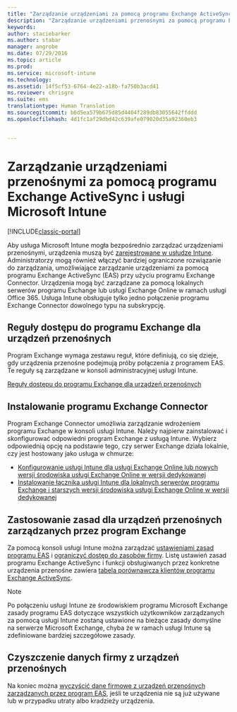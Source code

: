 ```yaml
---
title: "Zarządzanie urządzeniami za pomocą programu Exchange ActiveSync | Microsoft Docs"
description: "Zarządzanie urządzeniami przenośnymi za pomocą programu Exchange ActiveSync (EAS) przy użyciu programu Exchange Connector"
keywords: 
author: staciebarker
ms.author: stabar
manager: angrobe
ms.date: 07/29/2016
ms.topic: article
ms.prod: 
ms.service: microsoft-intune
ms.technology: 
ms.assetid: 14f5cf53-6764-4e22-a18b-fa750b3acd41
ms.reviewer: chrisgre
ms.suite: ems
translationtype: Human Translation
ms.sourcegitcommit: b6d5ea579b675d85d4404f289db83055642ffddd
ms.openlocfilehash: 4d1fc1af29dbd42c639afe079020d35a92360eb3


---
```


# <a name="exchange-activesync-mobile-device-management-with-microsoft-intune"></a>Zarządzanie urządzeniami przenośnymi za pomocą programu Exchange ActiveSync i usługi Microsoft Intune

[!INCLUDE[classic-portal](../includes/classic-portal.md)]

Aby usługa Microsoft Intune mogła bezpośrednio zarządzać urządzeniami przenośnymi, urządzenia muszą być [zarejestrowane w usłudze Intune](prerequisites-for-enrollment.md). Administratorzy mogą również włączyć bardziej ograniczone rozwiązanie do zarządzania, umożliwiające zarządzanie urządzeniami za pomocą programu Exchange ActiveSync (EAS) przy użyciu programu Exchange Connector. Urządzenia mogą być zarządzane za pomocą lokalnych serwerów programu Exchange lub usługi Exchange Online w ramach usługi Office 365. Usługa Intune obsługuje tylko jedno połączenie programu Exchange Connector dowolnego typu na subskrypcję.

## <a name="exchange-access-rules-for-mobile-devices"></a>Reguły dostępu do programu Exchange dla urządzeń przenośnych ##

Program Exchange wymaga zestawu reguł, które definiują, co się dzieje, gdy urządzenia przenośne podejmują próby połączenia z programem EAS. Te reguły są zarządzane w konsoli administracyjnej usługi Intune.

[Reguły dostępu do programu Exchange dla urządzeń przenośnych](exchange-access-rules-for-mobile-devices.md)

## <a name="install-the-exchange-connector"></a>Instalowanie programu Exchange Connector
Program Exchange Connector umożliwia zarządzanie wdrożeniem programu Exchange w konsoli usługi Intune. Należy najpierw zainstalować i skonfigurować odpowiedni program Exchange z usługą Intune. Wybierz odpowiednią opcję na podstawie tego, czy serwer Exchange działa lokalnie, czy jest hostowany jako usługa w chmurze:

-   [Konfigurowanie usługi Intune dla usługi Exchange Online lub nowych wersji środowiska usługi Exchange Online w wersji dedykowanej](intune-service-to-service-exchange-connector.md)
-   [Instalowanie łącznika usługi Intune dla lokalnych serwerów programu Exchange i starszych wersji środowiska usługi Exchange Online w wersji dedykowanej](intune-on-premises-exchange-connector.md)


## <a name="apply-policy-for-exchange-managed-mobile-devices"></a>Zastosowanie zasad dla urządzeń przenośnych zarządzanych przez program Exchange
Za pomocą konsoli usługi Intune można zarządzać [ustawieniami zasad programu EAS](exchange-activesync-policy-settings-in-microsoft-intune.md) i [ograniczyć dostęp do zasobów firmy](restrict-access-to-email-and-o365-services-with-microsoft-intune.md). Listę ustawień zasad programu Exchange ActiveSync i funkcji obsługiwanych przez konkretne urządzenia przenośne zawiera [tabela porównawcza klientów programu Exchange ActiveSync](http://go.microsoft.com/fwlink/?LinkId=247270).

> [!NOTE]
> Po połączeniu usługi Intune ze środowiskiem programu Microsoft Exchange zasady programu EAS dotyczące wszystkich użytkowników zarządzanych za pomocą usługi Intune zostaną ustawione na bieżące zasady domyślne na serwerze Microsoft Exchange, chyba że w ramach usługi Intune są zdefiniowane bardziej szczegółowe zasady.

## <a name="wipe-company-data-from-mobile-devices"></a>Czyszczenie danych firmy z urządzeń przenośnych
Na koniec można [wyczyścić dane firmowe z urządzeń przenośnych zarządzanych przez program EAS](wipe-for-exchange-managed-mobile-devices.md), jeśli te urządzenia nie są już używane lub w przypadku utraty albo kradzieży urządzenia.



<!--HONumber=Dec16_HO2-->


